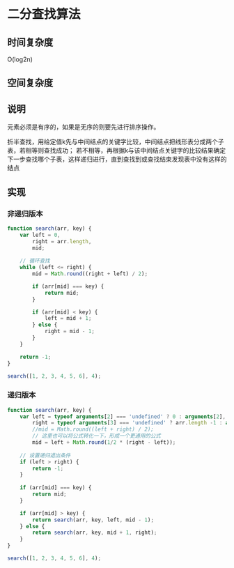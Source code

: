 
# 二分查找算法

## 时间复杂度
O(log2n)

## 空间复杂度


## 说明
元素必须是有序的，如果是无序的则要先进行排序操作。

折半查找，用给定值k先与中间结点的关键字比较，中间结点把线形表分成两个子表，若相等则查找成功；
若不相等，再根据k与该中间结点关键字的比较结果确定下一步查找哪个子表，这样递归进行，直到查找到或查找结束发现表中没有这样的结点


## 实现

### 非递归版本
```javascript
function search(arr, key) {
    var left = 0,
        right = arr.length,
        mid;
    
    // 循环查找
    while (left <= right) {
        mid = Math.round((right + left) / 2);

        if (arr[mid] === key) {
            return mid;
        }

        if (arr[mid] < key) {
            left = mid + 1;
        } else {
            right = mid - 1;
        }
    }

    return -1;
}

search([1, 2, 3, 4, 5, 6], 4);

```


### 递归版本
```javascript
function search(arr, key) {
    var left = typeof arguments[2] === 'undefined' ? 0 : arguments[2],
        right = typeof arguments[3] === 'undefined' ? arr.length -1 : arguments[3],
        //mid = Math.round((left + right) / 2);
        // 这里也可以将公式转化一下，形成一个更通用的公式
        mid = left + Math.round(1/2 * (right - left));
    
    // 设置递归退出条件
    if (left > right) {
        return -1;
    }
    
    if (arr[mid] === key) {
        return mid;
    }

    if (arr[mid] > key) {
        return search(arr, key, left, mid - 1);
    } else {
        return search(arr, key, mid + 1, right);
    }
}

search([1, 2, 3, 4, 5, 6], 4);

```
